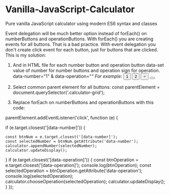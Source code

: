 # Vanilla-JavaScript-Calculator
Pure vanilla JavaScript calculator using modern ES6 syntax and classes

Event delegation will be much better option instead of forEach() on numberButtons and operationButtons. With forEach() you are creating events for all buttons. That is a bad practice.
With event delegation you don't create click event for each button, just for buttons that are clicked. 
This is my solution: 
1. And in HTML file  for each number button and operation button data-set value of number for number buttons and operation sign for operation. data-number="1" & data-operation="*"  For example:
 <button data-number="1">1</button>
<button data-number="2">2</button>
<button data-operation="÷" >÷</button>
 <button data-operation="*">*</button>

2. Select common parent element for all buttons:
const parentElement = document.querySelector('.calculator-grid');

3. Replace forEach on numberButtons and operationButtons with this code:

parentElement.addEventListener('click', function (e) {

  if (e.target.closest('[data-number]')) {

    const btnNum = e.target.closest('[data-number]');
    const selectedNumber = btnNum.getAttribute('data-number');
    calculator.appendNumber(selectedNumber);
    calculator.updateDisplay();
  }
  if (e.target.closest('[data-operation]')) {
    const btnOperation = e.target.closest('[data-operation]');
    console.log(btnOperation);
    const selectedOperation = btnOperation.getAttribute('data-operation');
    console.log(selectedOperation);
    calculator.chooseOperation(selectedOperation);
    calculator.updateDisplay();
  }
});
